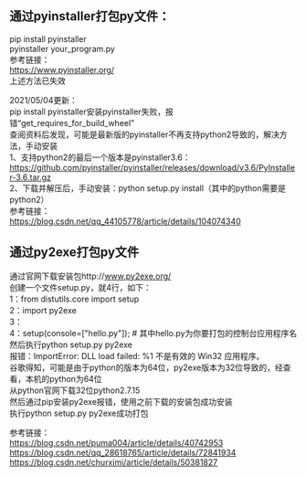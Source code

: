 ## 通过pyinstaller打包py文件：  
pip install pyinstaller  
pyinstaller your_program.py  
参考链接：  
https://www.pyinstaller.org/  
上述方法已失效  

2021/05/04更新：  
pip install pyinstaller安装pyinstaller失败，报错“get_requires_for_build_wheel”  
查阅资料后发现，可能是最新版的pyinstaller不再支持python2导致的，解决方法，手动安装  
1、支持python2的最后一个版本是pyinstaller3.6：https://github.com/pyinstaller/pyinstaller/releases/download/v3.6/PyInstaller-3.6.tar.gz  
2、下载并解压后，手动安装：python setup.py install（其中的python需要是python2）  
参考链接：  
https://blog.csdn.net/qq_44105778/article/details/104074340

## 通过py2exe打包py文件  
通过官网下载安装包http://www.py2exe.org/  
创建一个文件setup.py，就4行，如下：  
1：from distutils.core import setup  
2：import py2exe  
3：  
4：setup(console=["hello.py"]); # 其中hello.py为你要打包的控制台应用程序名  
然后执行python setup.py py2exe  
报错：ImportError: DLL load failed: %1 不是有效的 Win32 应用程序。  
谷歌得知，可能是由于python的版本为64位，py2exe版本为32位导致的，经查看，本机的python为64位  
从python官网下载32位python2.7.15  
然后通过pip安装py2exe报错，使用之前下载的安装包成功安装  
执行python setup.py py2exe成功打包  

参考链接：  
https://blog.csdn.net/puma004/article/details/40742953  
https://blog.csdn.net/qq_28618765/article/details/72841934  
https://blog.csdn.net/churximi/article/details/50381827
